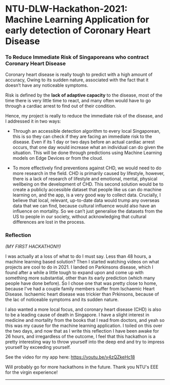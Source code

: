 # NTU-DLW-Hackathon-2021: Machine Learning Application for early detection of Coronary Heart Disease

### To Reduce Immediate Risk of Singaporeans who contract Coronary Heart Disease
Coronary heart disease is really tough to predict with a high amount of accuracy, 
Owing to its sudden nature, associated with the fact that it doesn’t have any noticeable symptoms. 

Risk is defined by the __lack of adaptive capacity__ to the disease, most of the time there is very little time to react, and many often would have to go through a cardiac arrest to find out of their condition. 

Hence, my project is really to reduce the immediate risk of the disease, and I addressed it in two ways:
- Through an accessible detection algorithm to every local Singaporean, this is so they can check if they are facing an immediate risk to the disease.  Even if its 1 day or two days before an actual cardiac arrest occurs, that one day would increase what an individual can do given the situation. This will be done through predictions using Machine Learning models on Edge Devices or from the cloud.

- To more effectively find preventions against CHD, we would need to do more research in the field. CHD is primarily caused by lifestyle, however, there is a lack of research of lifestyle and emotional, mental, physical wellbeing on the development of CHD. This second solution would be to create a publicly accessible dataset that people like us can do machine learning on, and the app, is a very good way to collect data. Crucially, I believe that local, relevant, up-to-date data would trump any overseas data that we can find, because cultural influence would also have an influence on mortality. So we can’t just generalise the datasets from the US to people in our society, without acknowledging that cultural differences are lost in the process.

### Reflection
<em>(MY FIRST HACKATHON!!)</em>

I was actually at a loss of what to do I must say. Less than 48 hours, a machine learning based solution? 
Then I started watching videos on what projects are cool to do in 2021. I landed on Parkinsons disease, which I 
found after a while a little tough to expand upon and come up with something more substantial, other than its 
early prediction (which many people have done before). So I chose one that was pretty close to home, because I've had
a couple family members suffer from Ischaemic Heart Disease. Ischaemic heart disease was trickier than Prkinsons, because of the lac of noticeable symptoms and its sudden nature. 

I also wanted a more local focus, and coronary heart disease (CHD) is also to be a leading cause of death in Singapore. I have a slight interest in medicine and mortality from the books that I read from doctors, and yeah so this was my cause for the machine learning application. 
I toiled on this over the two days, and now that as I write this reflection I have been awake for 26 hours, and irregardless of
the outcome, I feel that this hackathon is a pretty interesting way to throw yourself into the deep end and try to impress yourself
by exceeding yourself. 

See the video for my app here: https://youtu.be/y4zQZkeHc18

Will probably go for more hackathons in the future. Thank you NTU's EEE for the virgin experience! 
<hr>


